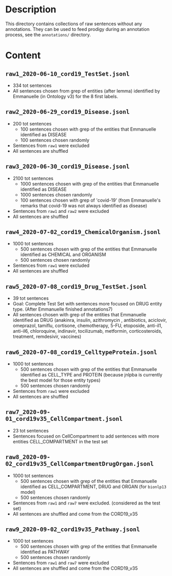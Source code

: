 <!---
Blue Brain Search is a text mining toolbox focused on scientific use cases.

Copyright (C) 2020  Blue Brain Project, EPFL.

This program is free software: you can redistribute it and/or modify
it under the terms of the GNU Lesser General Public License as published by
the Free Software Foundation, either version 3 of the License, or
(at your option) any later version.

This program is distributed in the hope that it will be useful,
but WITHOUT ANY WARRANTY; without even the implied warranty of
MERCHANTABILITY or FITNESS FOR A PARTICULAR PURPOSE.  See the
GNU Lesser General Public License for more details.

You should have received a copy of the GNU Lesser General Public License
along with this program. If not, see <https://www.gnu.org/licenses/>.
-->

# Description
This directory contains collections of raw sentences without any annotations.
They can be used to feed prodigy during an annotation process, see the `annotations/` directory.

# Content
## `raw1_2020-06-10_cord19_TestSet.jsonl`
- 334 tot sentences
- All sentences chosen from grep of entities (after lemma) identified by Emmanuelle (in Ontology v3) for the 8 first labels.

## `raw2_2020-06-29_cord19_Disease.jsonl`
- 200 tot sentences
  - 100 sentences chosen with grep of the entities that Emmanuelle identified as DISEASE
  - 100 sentences chosen randomly
- Sentences from `raw1` were excluded
- All sentences are shuffled

## `raw3_2020-06-30_cord19_Disease.jsonl`
- 2100 tot sentences
  - 1000 sentences chosen with grep of the entities that Emmanuelle identified as DISEASE
  - 1000 sentences chosen randomly
  - 100 sentences chosen with grep of 'covid-19' (from Emmanuelle's remarks that covid-19 was not always identified as
 disease)
 - Sentences from `raw1` and `raw2` were excluded
 - All sentences are shuffled

## `raw4_2020-07-02_cord19_ChemicalOrganism.jsonl`
- 1000 tot sentences
  - 500 sentences chosen with grep of the entities that Emmanuelle identified as CHEMICAL and ORGANISM
  - 500 sentences chosen randomly
 - Sentences from `raw1` were excluded
- All sentences are shuffled

## `raw5_2020-07-08_cord19_Drug_TestSet.jsonl`
-  39 tot sentences	
- Goal: Complete Test Set with sentences more focused on DRUG entity type. (After Emmanuelle finished annotations7)
- All sentences chosen with grep of the entities that Emmanuelle identified as DRUG (anakinra, insulin, azithromycin
, antibiotics, aciclovir, omeprazol, tamiflu, cortisone, chemotherapy, 5-FU, etoposide, anti-il1, anti-il6, chloroquine, indinavir, tocilizumab, metformin, corticosteroids, treatment, remdesivir, vaccines)

## `raw6_2020-07-08_cord19_CelltypeProtein.jsonl`
- 1000 tot sentences	
  - 500 sentences chosen with grep of the entities that Emmanuelle identified as CELL_TYPE and PROTEIN (because jnlpba
  is currently the best model for those entity types)
  - 500 sentences chosen randomly
- Sentences from `raw1` were excluded
- All sentences are shuffled

## `raw7_2020-09-01_cord19v35_CellCompartment.jsonl`
- 23 tot sentences	
- Sentences focused on CellCompartment to add sentences with more entities CELL_COMPARTMENT in the test set

## `raw8_2020-09-02_cord19v35_CellCompartmentDrugOrgan.jsonl`
- 1000 tot sentences	
  - 500 sentences chosen with grep of the entities that Emmanuelle identified as CELL_COMPARTMENT, DRUG and ORGAN (for
  `bionlp13` model)
  - 500 sentences chosen randomly
- Sentences from `raw1` and `raw7` were excluded. (considered as the test set)
- All sentences are shuffled and come from the CORD19_v35

## `raw9_2020-09-02_cord19v35_Pathway.jsonl`
- 1000 tot sentences 	
  - 500 sentences chosen with grep of the entities that Emmanuelle identified as PATHWAY
  - 500 sentences chosen randomly
- Sentences from `raw1` and `raw7` were excluded
- All sentences are shuffled and come from the CORD19_v35

